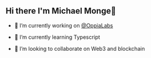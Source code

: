## Hi there I'm Michael Monge👋

- 🔭 I’m currently working on [@OppiaLabs](https://github.com/OppiaLabs)

- 🌱 I’m currently learning Typescript
- 👯 I’m looking to collaborate on Web3 and blockchain

